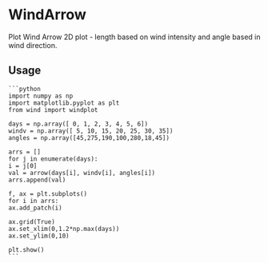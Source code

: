 # WindArrow
Plot Wind Arrow 2D plot - length based on wind intensity and angle based in wind direction.

## Usage

    ```python
    import numpy as np
    import matplotlib.pyplot as plt
    from wind import windplot

    days = np.array([ 0, 1, 2, 3, 4, 5, 6])
    windv = np.array([ 5, 10, 15, 20, 25, 30, 35])
    angles = np.array([45,275,190,100,280,18,45])

    arrs = []
    for j in enumerate(days):
	i = j[0]
	val = arrow(days[i], windv[i], angles[i])
	arrs.append(val)

    f, ax = plt.subplots()
    for i in arrs:
	ax.add_patch(i)

    ax.grid(True)
    ax.set_xlim(0,1.2*np.max(days))
    ax.set_ylim(0,10)

    plt.show()
    ```
